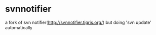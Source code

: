 svnnotifier
===========

a fork of svn notifier(http://svnnotifier.tigris.org/)
but doing 'svn update' automatically 
